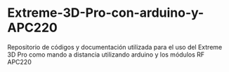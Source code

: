# Extreme-3D-Pro-con-arduino-y-APC220
Repositorio de códigos y documentación utilizada para el uso del Extreme 3D Pro como mando a distancia utilizando arduino y los módulos RF APC220
